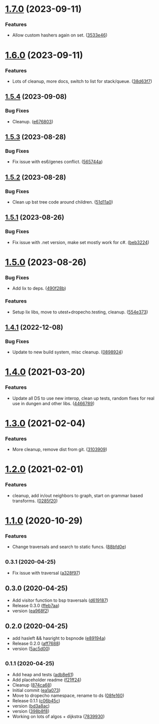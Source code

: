 # [1.7.0](https://github.com/dropecho/ds/compare/1.6.0...1.7.0) (2023-09-11)


### Features

* Allow custom hashers again on set. ([3533e46](https://github.com/dropecho/ds/commit/3533e46011c4b0e5e40df47d8f89251cccf73992))

# [1.6.0](https://github.com/dropecho/ds/compare/1.5.4...1.6.0) (2023-09-11)


### Features

* Lots of cleanup, more docs, switch to list for stack/queue. ([38d63f7](https://github.com/dropecho/ds/commit/38d63f71adacd3a0b96f7db55fa6e7235d9acfcd))

## [1.5.4](https://github.com/dropecho/ds/compare/1.5.3...1.5.4) (2023-09-08)


### Bug Fixes

* Cleanup. ([e676803](https://github.com/dropecho/ds/commit/e676803e05daddb09c5d642b5fcfcda3eac0cdc6))

## [1.5.3](https://github.com/dropecho/ds/compare/1.5.2...1.5.3) (2023-08-28)


### Bug Fixes

* Fix issue with es6/genes conflict. ([565744a](https://github.com/dropecho/ds/commit/565744ab3e822c391420dfc19cef4f742029bff0))

## [1.5.2](https://github.com/dropecho/ds/compare/1.5.1...1.5.2) (2023-08-28)


### Bug Fixes

* Clean up bst tree code around children. ([51d11a0](https://github.com/dropecho/ds/commit/51d11a014fa7dad972c59ed288817103316afea1))

## [1.5.1](https://github.com/dropecho/ds/compare/1.5.0...1.5.1) (2023-08-26)


### Bug Fixes

* Fix issue with .net version, make set mostly work for c#. ([beb3224](https://github.com/dropecho/ds/commit/beb3224ac943b3f2ffe38cdce50500423796648b))

# [1.5.0](https://github.com/dropecho/ds/compare/1.4.1...1.5.0) (2023-08-26)


### Bug Fixes

* Add lix to deps. ([490f28b](https://github.com/dropecho/ds/commit/490f28b7d155a8ee85d22001e4c86fe820280fe3))


### Features

* Setup lix libs, move to utest+dropecho.testing, cleanup. ([554e373](https://github.com/dropecho/ds/commit/554e3737d4882f046d1a9a3e9f19bf96c71ee5fa))

## [1.4.1](https://github.com/dropecho/ds/compare/1.4.0...1.4.1) (2022-12-08)


### Bug Fixes

* Update to new build system, misc cleanup. ([0898924](https://github.com/dropecho/ds/commit/08989243a677c080e240d271e543f42228cb954a))

# [1.4.0](https://github.com/dropecho/ds/compare/1.3.0...1.4.0) (2021-03-20)


### Features

* Update all DS to use new interop, clean up tests, random fixes for real use in dungen and other libs. ([4466789](https://github.com/dropecho/ds/commit/44667894c6c5880f8a6cfecde22ab4f64f4e2a96))

# [1.3.0](https://github.com/dropecho/ds/compare/1.2.0...1.3.0) (2021-02-04)


### Features

* More cleanup, remove dist from git. ([3103909](https://github.com/dropecho/ds/commit/310390988d1a779690a3a6696fde286267959489))

# [1.2.0](https://github.com/dropecho/ds/compare/1.1.0...1.2.0) (2021-02-01)


### Features

* cleanup, add in/out neighbors to graph, start on grammar based transforms. ([0285f20](https://github.com/dropecho/ds/commit/0285f200952278c05568a351790f6c366e7c149b))

# [1.1.0](https://github.com/dropecho/ds/compare/v1.0.0...1.1.0) (2020-10-29)


### Features

* Change traversals and search to static funcs. ([88bfd0e](https://github.com/dropecho/ds/commit/88bfd0ebf3790635448249b58455f1b02f40143d))

## <small>0.3.1 (2020-04-25)</small>

* Fix issue with traversal ([a328f97](https://github.com/dropecho/ds/commit/a328f97))



## 0.3.0 (2020-04-25)

* Add visitor function to bsp traversals ([d619187](https://github.com/dropecho/ds/commit/d619187))
* Release 0.3.0 ([ffeb7aa](https://github.com/dropecho/ds/commit/ffeb7aa))
* version ([ea968f2](https://github.com/dropecho/ds/commit/ea968f2))



## 0.2.0 (2020-04-25)

* add hasleft && hasright to bspnode ([e89194a](https://github.com/dropecho/ds/commit/e89194a))
* Release 0.2.0 ([aff7688](https://github.com/dropecho/ds/commit/aff7688))
* version ([5ac5d00](https://github.com/dropecho/ds/commit/5ac5d00))



## <small>0.1.1 (2020-04-25)</small>

* Add heap and tests ([adb8e61](https://github.com/dropecho/ds/commit/adb8e61))
* Add placeholder readme ([f21ff24](https://github.com/dropecho/ds/commit/f21ff24))
* Cleanup ([874ca68](https://github.com/dropecho/ds/commit/874ca68))
* Initial commit ([ea1a073](https://github.com/dropecho/ds/commit/ea1a073))
* Move to dropecho namespace, rename to ds ([08fe160](https://github.com/dropecho/ds/commit/08fe160))
* Release 0.1.1 ([c06b45c](https://github.com/dropecho/ds/commit/c06b45c))
* version ([bd3a8ac](https://github.com/dropecho/ds/commit/bd3a8ac))
* version ([398b8f8](https://github.com/dropecho/ds/commit/398b8f8))
* Working on lots of algos + dijkstra ([7839930](https://github.com/dropecho/ds/commit/7839930))
